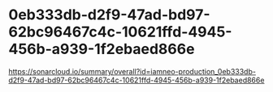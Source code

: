 # 0eb333db-d2f9-47ad-bd97-62bc96467c4c-10621ffd-4945-456b-a939-1f2ebaed866e
https://sonarcloud.io/summary/overall?id=iamneo-production_0eb333db-d2f9-47ad-bd97-62bc96467c4c-10621ffd-4945-456b-a939-1f2ebaed866e
